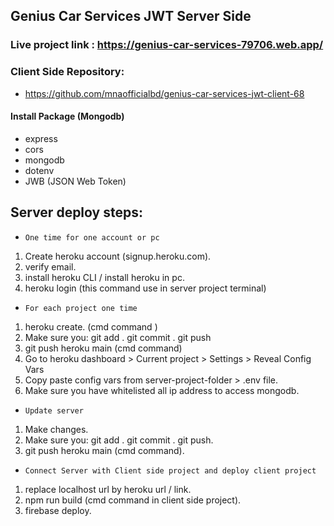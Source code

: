 ## Genius Car Services JWT Server Side 

### Live project link : https://genius-car-services-79706.web.app/

### Client Side Repository: 
- https://github.com/mnaofficialbd/genius-car-services-jwt-client-68

#### Install Package (Mongodb)
- express
- cors
- mongodb
- dotenv
- JWB (JSON Web Token)

## Server deploy steps:
-  `One time for one account or pc`
1. Create heroku account (signup.heroku.com).
2. verify email.
3. install heroku CLI / install heroku in pc.
4. heroku login (this command use in server project terminal)

- `For each project one time`
1. heroku create. (cmd command )
2. Make sure you: git add . git commit . git push
3. git push heroku main (cmd command)
4. Go to heroku dashboard > Current project > Settings > Reveal Config Vars 
5. Copy paste config vars from server-project-folder > .env file.
6. Make sure you have whitelisted all ip address to access mongodb.

- `Update server`
1. Make changes.
2. Make sure you: git add . git commit . git push.
3. git push heroku main (cmd command).

- `Connect Server with Client side project and deploy client project`
1. replace localhost url by heroku url / link.
2. npm run build (cmd command in client side project).
3. firebase deploy.